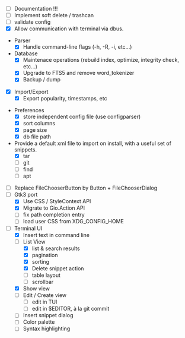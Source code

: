 - [ ] Documentation !!!
- [ ] Implement soft delete / trashcan
- [ ] validate config
- [x] Allow communication with terminal via dbus.
-  Parser
    - [x] Handle command-line flags (-h, -R, -i, etc...)
- Database
    - [x] Maintenace operations (rebuild index, optimize, integrity check, etc...)
    - [x] Upgrade to FTS5 and remove word_tokenizer
    - [x] Backup / dump
- [x] Import/Export
    - [x] Export popularity, timestamps, etc
- Preferences
    - [x] store independent config file (use configparser)
    - [x] sort columns
    - [x] page size
    - [x] db file path
- Provide a default xml file to import on install, with a useful set of snippets.
    - [x] tar
    - [ ] git
    - [ ] find
    - [ ] apt
- [ ] Replace FileChooserButton by Button + FileChooserDialog
- [ ] Gtk3 port
    - [x] Use CSS / StyleContext API
    - [x] Migrate to Gio.Action API
    - [ ] fix path completion entry
    - [ ] load user CSS from XDG_CONFIG_HOME
- [ ] Terminal UI
    - [x] Insert text in command line
    - [ ] List View
        - [x] list & search results
        - [x] pagination
        - [x] sorting
        - [x] Delete snippet action
        - [ ] table layout
        - [ ] scrollbar
    - [x] Show view
    - [ ] Edit / Create view
        - [ ] edit in TUI
        - [ ] edit in $EDITOR, à la git commit
    - [ ] Insert snippet dialog
    - [ ] Color palette
    - [ ] Syntax highlighting
